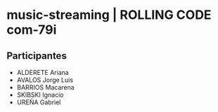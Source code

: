 # music-streaming | ROLLING CODE com-79i

## Participantes
- ALDERETE Ariana
- AVALOS Jorge Luis
- BARRIOS Macarena
- SKIBSKI Ignacio
- UREÑA Gabriel